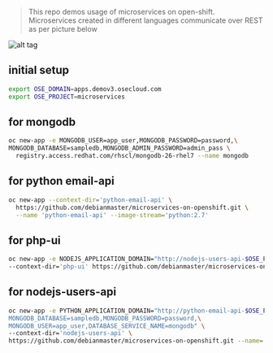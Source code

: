 > This repo demos usage of  microservices on open-shift.  
> Microservices created in different languages communicate over REST as per picture below

![alt tag](https://raw.githubusercontent.com/debianmaster/microservices-on-openshift/master/Arch.png)

## initial setup
```sh
export OSE_DOMAIN=apps.demov3.osecloud.com  
export OSE_PROJECT=microservices
```
## for mongodb
```sh
oc new-app -e MONGODB_USER=app_user,MONGODB_PASSWORD=password,\
MONGODB_DATABASE=sampledb,MONGODB_ADMIN_PASSWORD=admin_pass \
  registry.access.redhat.com/rhscl/mongodb-26-rhel7 --name mongodb
```
## for python email-api 

```sh
oc new-app --context-dir='python-email-api' \
  https://github.com/debianmaster/microservices-on-openshift.git \
  --name 'python-email-api' --image-stream='python:2.7'
```

## for php-ui 
```sh
oc new-app -e NODEJS_APPLICATION_DOMAIN="http://nodejs-users-api-$OSE_PROJECT.$OSE_DOMAIN" \
--context-dir='php-ui' https://github.com/debianmaster/microservices-on-openshift.git --name='php-ui'
```

## for nodejs-users-api
```sh
oc new-app -e PYTHON_APPLICATION_DOMAIN="http://python-email-api-$OSE_PROJECT.$OSE_DOMAIN,\
MONGODB_DATABASE=sampledb,MONGODB_PASSWORD=password,\
MONGODB_USER=app_user,DATABASE_SERVICE_NAME=mongodb" \
--context-dir='nodejs-users-api' \
https://github.com/debianmaster/microservices-on-openshift.git --name='nodejs-users-api'  
```
